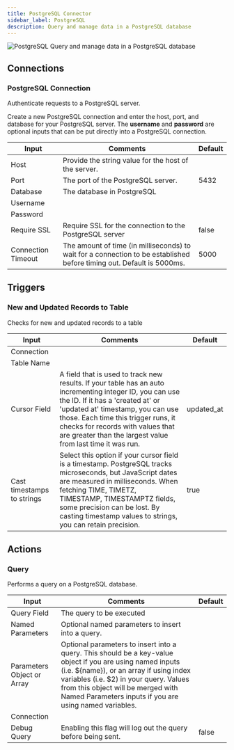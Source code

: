 ```yaml
---
title: PostgreSQL Connector
sidebar_label: PostgreSQL
description: Query and manage data in a PostgreSQL database
---
```


![PostgreSQL](./assets/postgres.png#connector-icon)
Query and manage data in a PostgreSQL database

## Connections

### PostgreSQL Connection

Authenticate requests to a PostgreSQL server.

Create a new PostgreSQL connection and enter the host, port, and database for your PostgreSQL server.
The **username** and **password** are optional inputs that can be put directly into a PostgreSQL connection.

| Input              | Comments                                                                                                              | Default |
| ------------------ | --------------------------------------------------------------------------------------------------------------------- | ------- |
| Host               | Provide the string value for the host of the server.                                                                  |         |
| Port               | The port of the PostgreSQL server.                                                                                    | 5432    |
| Database           | The database in PostgreSQL                                                                                            |         |
| Username           |                                                                                                                       |         |
| Password           |                                                                                                                       |         |
| Require SSL        | Require SSL for the connection to the PostgreSQL server                                                               | false   |
| Connection Timeout | The amount of time (in milliseconds) to wait for a connection to be established before timing out. Default is 5000ms. | 5000    |

## Triggers

### New and Updated Records to Table

Checks for new and updated records to a table

| Input                      | Comments                                                                                                                                                                                                                                                                                                                   | Default    |
| -------------------------- | -------------------------------------------------------------------------------------------------------------------------------------------------------------------------------------------------------------------------------------------------------------------------------------------------------------------------- | ---------- |
| Connection                 |                                                                                                                                                                                                                                                                                                                            |            |
| Table Name                 |                                                                                                                                                                                                                                                                                                                            |            |
| Cursor Field               | A field that is used to track new results. If your table has an auto incrementing integer ID, you can use the ID. If it has a 'created at' or 'updated at' timestamp, you can use those. Each time this trigger runs, it checks for records with values that are greater than the largest value from last time it was run. | updated_at |
| Cast timestamps to strings | Select this option if your cursor field is a timestamp. PostgreSQL tracks microseconds, but JavaScript dates are measured in milliseconds. When fetching TIME, TIMETZ, TIMESTAMP, TIMESTAMPTZ fields, some precision can be lost. By casting timestamp values to strings, you can retain precision.                        | true       |

## Actions

### Query

Performs a query on a PostgreSQL database.

| Input                      | Comments                                                                                                                                                                                                                                                                                        | Default |
| -------------------------- | ----------------------------------------------------------------------------------------------------------------------------------------------------------------------------------------------------------------------------------------------------------------------------------------------- | ------- |
| Query Field                | The query to be executed                                                                                                                                                                                                                                                                        |         |
| Named Parameters           | Optional named parameters to insert into a query.                                                                                                                                                                                                                                               |         |
| Parameters Object or Array | Optional parameters to insert into a query. This should be a key-value object if you are using named inputs (i.e. ${name}), or an array if using index variables (i.e. $2) in your query. Values from this object will be merged with Named Parameters inputs if you are using named variables. |         |
| Connection                 |                                                                                                                                                                                                                                                                                                 |         |
| Debug Query                | Enabling this flag will log out the query before being sent.                                                                                                                                                                                                                                    | false   |
